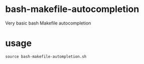# bash-makefile-autocompletion

Very basic bash Makefile autocompletion

# usage

`source bash-makefile-autompletion.sh`
